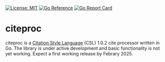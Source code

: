 [![License: MIT](https://img.shields.io/badge/License-MIT-yellow.svg)](https://opensource.org/licenses/MIT)
[![Go Reference](https://pkg.go.dev/badge/github.com/front-matter/citeproc.svg)](https://pkg.go.dev/github.com/front-matter/citeproc)
[![Go Report Card](https://goreportcard.com/badge/github.com/front-matter/citeproc)](https://goreportcard.com/report/github.com/front-matter/citeproc)

# citeproc
citeproc is a [Citation Style Language](http://citationstyles.org/) (CSL) 1.0.2 cite processor written in Go. The library is under active development and basic functionality is not yet working. Expect a first working release by Febrary 2025.